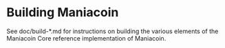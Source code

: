 Building Maniacoin
================

See doc/build-*.md for instructions on building the various
elements of the Maniacoin Core reference implementation of Maniacoin.
